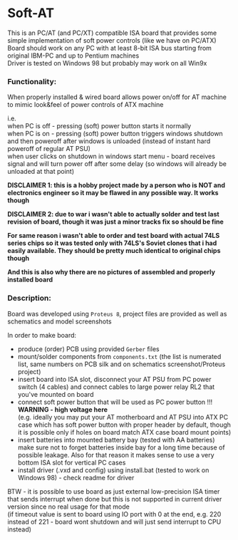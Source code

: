# Soft-AT

This is an PC/AT (and PC/XT) compatible ISA board that provides some simple implementation of soft power controls (like we have on PC/ATX)  
Board should work on any PC with at least 8-bit ISA bus starting from original IBM-PC and up to Pentium machines  
Driver is tested on Windows 98 but probably may work on all Win9x  

### Functionality:
When properly installed & wired board allows power on/off for AT machine to mimic look&feel of power controls of ATX machine  

i.e.  
when PC is off - pressing (soft) power button starts it normally  
when PC is on - pressing (soft) power button triggers windows shutdown and then poweroff after windows is unloaded (instead of instant hard poweroff of regular AT PSU)  
when user clicks on shutdown in windows start menu - board receives signal and will turn power off after some delay (so windows will already be unloaded at that point)  

**DISCLAIMER 1: this is a hobby project made by a person who is NOT and electronics engineer so it may be flawed in any possible way. It works though**

**DISCLAIMER 2: due to war i wasn't able to actually solder and test last revision of board, though it was just a minor tracks fix so should be fine**   

**For same reason i wasn't able to order and test board with actual 74LS series chips so it was tested only with 74LS's Soviet clones that i had easily available. They should be pretty much identical to original chips though**

**And this is also why there are no pictures of assembled and properly installed board**

### Description:
Board was developed using `Proteus 8`, project files are provided as well as schematics and model screenshots  

In order to make board:  
- produce (order) PCB using provided `Gerber` files  
- mount/solder components from `components.txt` (the list is numerated list, same numbers on PCB silk and on schematics screenshot/Proteus project)  
- insert board into ISA slot, disconnect your AT PSU from PC power switch (4 cables) and connect cables to large power relay RL2 that you've mounted on board  
- connect soft power button that will be used as PC power button !!! **WARNING - high voltage here**  
(e.g. ideally you may put your AT motherboard and AT PSU into ATX PC case which has soft power button with proper header by default, though it is possible only if holes on board match ATX case board mount points)  
- insert batteries into mounted battery bay (tested with AA batteries)  
make sure not to forget batteries inside bay for a long time because of possible leakage. Also for that reason it makes sense to use a very bottom ISA slot for vertical PC cases  
- install driver (.vxd and config) using install.bat (tested to work on Windows 98) - check readme for driver  

BTW - it is possible to use board as just external low-precision ISA timer that sends interrupt when done but this is not supported in current driver version since no real usage for that mode  
(if timeout value is sent to board using IO port with 0 at the end, e.g. 220 instead of 221 - board wont shutdown and will just send interrupt to CPU instead)
